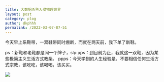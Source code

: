 ```yaml
---
title: 大数据杀熟入侵物理世界
layout: post
category: plog
author: dkphhh
permalink: /2023-03-07-07-51
---
```

今天早上系鞋带，一双鞋带同时绷断，而就在两天前，我下单了新鞋。

ps：新鞋和老鞋都是同一个牌子，slp
pps：到目前为止，我就这一双鞋，因为某些极简主义生活方式教条。
ppps：今天学到的人生经验是，不要相信任何生活方式宗教，该吃吃，该喝喝，该买买。

![](https://cdn.jsdelivr.net/gh/dkphhh/img/imgformessage/20230307074703.jpg)

